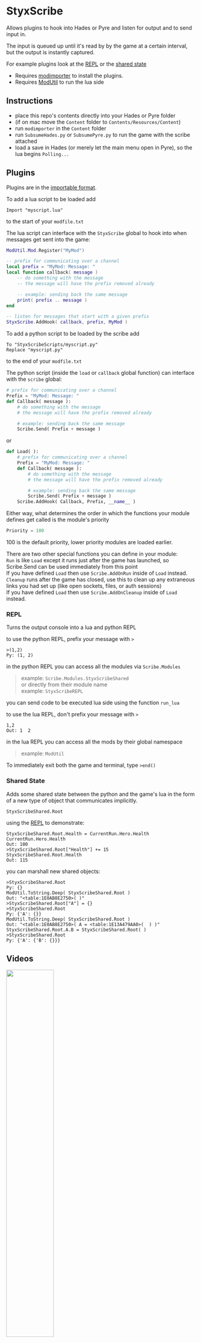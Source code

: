 # StyxScribe
Allows plugins to hook into Hades or Pyre and listen for output and to send input in.

The input is queued up until it's read by by the game at a certain interval, but the output is instantly captured.

For example plugins look at the [REPL](Content/Mods/StyxScribeREPL) or the [shared state](Content/Mods/StyxScribeShared)

* Requires [modimporter](https://github.com/SGG-Modding/sgg-mod-modimporter) to install the plugins.
* Requires [ModUtil](https://github.com/SGG-Modding/sgg-mod-modutil) to run the lua side

## Instructions

* place this repo's contents directly into your Hades or Pyre folder    
* (if on mac move the `Content` folder to `Contents/Resources/Content`)  
* run `modimporter` in the `Content` folder 
* run `SubsumeHades.py` or `SubsumePyre.py` to run the game with the scribe attached
* load a save in Hades (or merely let the main menu open in Pyre), so the lua begins `Polling...`

## Plugins

Plugins are in the [importable format](https://github.com/SGG-Modding/sgg-mod-format).  

To add a lua script to be loaded add
```
Import "myscript.lua"
```
to the start of your `modfile.txt`

The lua script can interface with the `StyxScribe` global to hook into when messages get sent into the game:
```lua
ModUtil.Mod.Register("MyMod")

-- prefix for communicating over a channel
local prefix = "MyMod: Message: "
local function callback( message )
    -- do something with the message
    -- the message will have the prefix removed already

    -- example: sending back the same message
    print( prefix .. message )
end

-- listen for messages that start with a given prefix
StyxScribe.AddHook( callback, prefix, MyMod )
```

To add a python script to be loaded by the scribe add
```
To "StyxScribeScripts/myscript.py"
Replace "myscript.py"
```
to the end of your `modfile.txt`

The python script (inside the `load` or `callback` global function) can interface with the `scribe` global:
```py
# prefix for communicating over a channel
Prefix = "MyMod: Message: "
def Callback( message ):
    # do something with the message
    # the message will have the prefix removed already

    # example: sending back the same message
    Scribe.Send( Prefix + message )
```
or
```py
def Load( ):
    # prefix for communicating over a channel
    Prefix = "MyMod: Message: "
    def Callback( message ):
        # do something with the message
        # the message will have the prefix removed already

        # example: sending back the same message
        Scribe.Send( Prefix + message )
    Scribe.AddHook( Callback, Prefix, __name__ )
```
Either way, what determines the order in which the functions your module defines get called is the module's priority
```py
Priority = 100
```
100 is the default priority, lower priority modules are loaded earlier.     

There are two other special functions you can define in your module:     
`Run` is like `Load` except it runs just after the game has launched, so Scribe.Send can be used immediately from this point     
If you have defined `Load` then use `Scribe.AddOnRun` inside of `Load` instead.     
`Cleanup` runs after the game has closed, use this to clean up any extraneous links you had set up (like open sockets, files, or auth sessions)     
If you have defined `Load` then use `Scribe.AddOnCleanup` inside of `Load` instead.

### REPL

Turns the output console into a lua and python REPL

to use the python REPL, prefix your message with `>`
```
>(1,2)
Py: (1, 2)
```
in the python REPL you can access all the modules via `Scribe.Modules`    
>   example:    `Scribe.Modules.StyxScribeShared`     
or directly from their module name    
>   example:    `StyxScribeREPL`   

you can send code to be executed lua side using the function `run_lua`

to use the lua REPL, don't prefix your message with `>`
```
1,2
Out: 1  2
```
in the lua REPL you can access all the mods by their global namespace
>   example:    `ModUtil`     

To immediately exit both the game and terminal, type `>end()`

### Shared State

Adds some shared state between the python and the game's lua in the form of a new type of object that communicates implicitly.

`StyxScribeShared.Root`

using the [REPL](#REPL) to demonstrate:
```
StyxScribeShared.Root.Health = CurrentRun.Hero.Health
CurrentRun.Hero.Health
Out: 100
>StyxScribeShared.Root["Health"] += 15
StyxScribeShared.Root.Health
Out: 115
```

you can marshall new shared objects:

```
>StyxScribeShared.Root
Py: {}
ModUtil.ToString.Deep( StyxScribeShared.Root )
Out: "<table:1E0AB8E2750>( )"
>StyxScribeShared.Root["A"] = {}
>StyxScribeShared.Root
Py: {'A': {}}
ModUtil.ToString.Deep( StyxScribeShared.Root )
Out: "<table:1E0AB8E2750>( A = <table:1E13A479AA0>(  ) )"
StyxScribeShared.Root.A.B = StyxScribeShared.Root( )
>StyxScribeShared.Root
Py: {'A': {'B': {}}}
```

## Videos

[<img src="https://cdn.cloudflare.steamstatic.com/steam/apps/1145360/header.jpg?t=1624463563" width="50%">](https://cdn.discordapp.com/attachments/770267934231625728/929358733514006548/2022-01-08_23-55-58.mp4)

[<img src="https://cdn.cloudflare.steamstatic.com/steam/apps/462770/header.jpg?t=1601500944" width="50%">](https://cdn.discordapp.com/attachments/770267934231625728/929358732322799626/2022-01-08_23-50-38.mp4)
